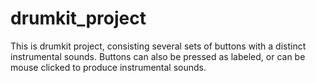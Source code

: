 # drumkit_project
This is drumkit project, consisting several sets of buttons with a distinct instrumental sounds.
Buttons can also be pressed as labeled, or can be mouse clicked to produce instrumental sounds.
